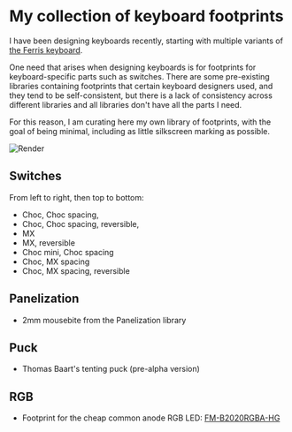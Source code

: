 My collection of keyboard footprints
===

I have been designing keyboards recently, starting with multiple variants of [the Ferris keyboard](https://github.com/pierrechevalier83/ferris/).

One need that arises when designing keyboards is for footprints for keyboard-specific parts such as switches.
There are some pre-existing libraries containing footprints that certain keyboard designers used, and they tend to be self-consistent, but there is a lack of consistency across different libraries and all libraries don't have all the parts I need.

For this reason, I am curating here my own library of footprints, with the goal of being minimal, including as little silkscreen marking as possible.

![Render](https://i.imgur.com/XwMlyyN.jpg)

Switches
---
From left to right, then top to bottom:
* Choc, Choc spacing,
* Choc, Choc spacing, reversible,
* MX
* MX, reversible
* Choc mini, Choc spacing
* Choc, MX spacing
* Choc, MX spacing, reversible

Panelization
---
* 2mm mousebite from the Panelization library

Puck
---
* Thomas Baart's tenting puck (pre-alpha version)

RGB
---
* Footprint for the cheap common anode RGB LED: [FM-B2020RGBA-HG](https://lcsc.com/product-detail/Light-Emitting-Diodes-LED_FM-B2020RGBA-HG_C108793.html)

